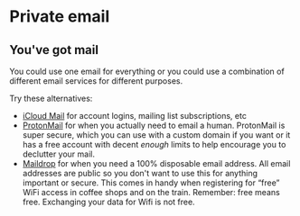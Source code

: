 # Private email

## You've got mail

You could use one email for everything or you could use a combination of different email services for different purposes.

Try these alternatives:

- [iCloud Mail](http://icloud.com) for account logins, mailing list subscriptions, etc
- [ProtonMail](https://protonmail.com) for when you actually need to email a human. ProtonMail is super secure, which you can use with a custom domain if you want or it has a free account with decent *enough* limits to help encourage you to declutter your mail.
- [Maildrop](https://maildrop.cc) for when you need a 100% disposable email address. All email addresses are public so you don't want to use this for anything important or secure. This comes in handy when registering for “free” WiFi access in coffee shops and on the train. Remember: free means free. Exchanging your data for Wifi is not free.
